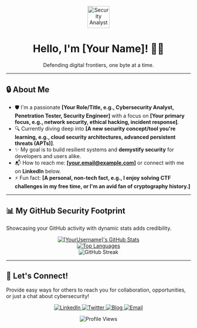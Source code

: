 <div align="center">
  <img src="https://media.giphy.com/media/v1.Y2lkPTc5MGI3NjExM3czZ3F2eDJ4N3BvcWlsdWVnbTBycnZkbG5jZHN4azlrb3I0dWxidCZlcD12MV9pbnRlcm5hbF9naWZfY2F0Y3JlYXRlZCZjdD1n/xT9IgusR8C00k4qEFi/giphy.gif" alt="Security Analyst" width="60px"> 
  <h1>Hello, I'm [Your Name]! 🕵️‍♂️</h1>
  <p>Defending digital frontiers, one byte at a time.</p>
</div>

---

## 🔒 About Me

- 🛡️ I'm a passionate **[Your Role/Title, e.g., Cybersecurity Analyst, Penetration Tester, Security Engineer]** with a focus on **[Your primary focus, e.g., network security, ethical hacking, incident response]**.
- 🔍 Currently diving deep into **[A new security concept/tool you're learning, e.g., cloud security architectures, advanced persistent threats (APTs)]**.
- ✨ My goal is to build resilient systems and **demystify security** for developers and users alike.
- 📬 How to reach me: **[your.email@example.com]** or connect with me on **LinkedIn** below.
- ⚡ Fun fact: **[A personal, non-tech fact, e.g., I enjoy solving CTF challenges in my free time, or I'm an avid fan of cryptography history.]**

---

## 📊 My GitHub Security Footprint

Showcasing your GitHub activity with dynamic stats adds credibility.

<div align="center">
  <a href="https://github.com/[YourUsername]">
    <img src="https://github-readme-stats.vercel.app/api?username=[YourUsername]&show_icons=true&theme=dark&hide_border=false&count_private=true" alt="[YourUsername]'s GitHub Stats" />
  </a>
  <br/>
  <a href="https://github.com/[YourUsername]">
    <img src="https://github-readme-stats.vercel.app/api/top-langs/?username=[YourUsername]&layout=compact&theme=dark&hide_border=false" alt="Top Languages" />
  </a>
  <br/>
  <img src="https://github-readme-streak-stats.herokuapp.com/?user=[YourUsername]&theme=dark&hide_border=false" alt="GitHub Streak" />
</div>

---

## 🔗 Let's Connect!

Provide easy ways for others to reach you for collaboration, opportunities, or just a chat about cybersecurity!

<p align="center">
  <a href="[YourLinkedInProfileURL]">
    <img src="https://img.shields.io/badge/-LinkedIn-0077B5?style=for-the-badge&logo=linkedin&logoColor=white" alt="LinkedIn">
  </a>
  <a href="[YourTwitterProfileURL_Optional]">
    <img src="https://img.shields.io/badge/-Twitter-1DA1F2?style=for-the-badge&logo=twitter&logoColor=white" alt="Twitter">
  </a>
  <a href="[YourWebsite/BlogURL_Optional]">
    <img src="https://img.shields.io/badge/-Blog-FF5722?style=for-the-badge&logo=wordpress&logoColor=white" alt="Blog">
  </a>
  <a href="mailto:[your.email@example.com]">
    <img src="https://img.shields.io/badge/-Email-D14836?style=for-the-badge&logo=gmail&logoColor=white" alt="Email">
  </a>
</p>

<p align="center">
  <img src="https://komarev.com/ghpvc/?username=[YourUsername]&label=Profile%20Views&color=5F9FEE&style=flat-square" alt="Profile Views">
</p>
